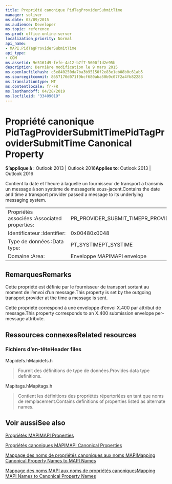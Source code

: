 ```yaml
---
title: Propriété canonique PidTagProviderSubmitTime
manager: soliver
ms.date: 03/09/2015
ms.audience: Developer
ms.topic: reference
ms.prod: office-online-server
localization_priority: Normal
api_name:
- MAPI.PidTagProviderSubmitTime
api_type:
- COM
ms.assetid: 9e5161d9-fefe-4a12-b7f7-5600f1d2e95b
description: Dernière modification le 9 mars 2015
ms.openlocfilehash: c5e840250da7ba3b95150f2e83e1eb08b0c61ab5
ms.sourcegitcommit: 8657170d071f9bcf680aba50b9c07f2a4fb82283
ms.translationtype: MT
ms.contentlocale: fr-FR
ms.lasthandoff: 04/28/2019
ms.locfileid: "33409019"
---
```

# <a name="pidtagprovidersubmittime-canonical-property"></a><span data-ttu-id="8e2cc-103">Propriété canonique PidTagProviderSubmitTime</span><span class="sxs-lookup"><span data-stu-id="8e2cc-103">PidTagProviderSubmitTime Canonical Property</span></span>

  
  
<span data-ttu-id="8e2cc-104">**S’applique à** : Outlook 2013 | Outlook 2016</span><span class="sxs-lookup"><span data-stu-id="8e2cc-104">**Applies to**: Outlook 2013 | Outlook 2016</span></span> 
  
<span data-ttu-id="8e2cc-105">Contient la date et l’heure à laquelle un fournisseur de transport a transmis un message à son système de messagerie sous-jacent.</span><span class="sxs-lookup"><span data-stu-id="8e2cc-105">Contains the date and time a transport provider passed a message to its underlying messaging system.</span></span>
  
|||
|:-----|:-----|
|<span data-ttu-id="8e2cc-106">Propriétés associées :</span><span class="sxs-lookup"><span data-stu-id="8e2cc-106">Associated properties:</span></span>  <br/> |<span data-ttu-id="8e2cc-107">PR_PROVIDER_SUBMIT_TIME</span><span class="sxs-lookup"><span data-stu-id="8e2cc-107">PR_PROVIDER_SUBMIT_TIME</span></span>  <br/> |
|<span data-ttu-id="8e2cc-108">Identificateur :</span><span class="sxs-lookup"><span data-stu-id="8e2cc-108">Identifier:</span></span>  <br/> |<span data-ttu-id="8e2cc-109">0x0048</span><span class="sxs-lookup"><span data-stu-id="8e2cc-109">0x0048</span></span>  <br/> |
|<span data-ttu-id="8e2cc-110">Type de données :</span><span class="sxs-lookup"><span data-stu-id="8e2cc-110">Data type:</span></span>  <br/> |<span data-ttu-id="8e2cc-111">PT_SYSTIME</span><span class="sxs-lookup"><span data-stu-id="8e2cc-111">PT_SYSTIME</span></span>  <br/> |
|<span data-ttu-id="8e2cc-112">Domaine :</span><span class="sxs-lookup"><span data-stu-id="8e2cc-112">Area:</span></span>  <br/> |<span data-ttu-id="8e2cc-113">Enveloppe MAPI</span><span class="sxs-lookup"><span data-stu-id="8e2cc-113">MAPI envelope</span></span>  <br/> |
   
## <a name="remarks"></a><span data-ttu-id="8e2cc-114">Remarques</span><span class="sxs-lookup"><span data-stu-id="8e2cc-114">Remarks</span></span>

<span data-ttu-id="8e2cc-115">Cette propriété est définie par le fournisseur de transport sortant au moment de l’envoi d’un message.</span><span class="sxs-lookup"><span data-stu-id="8e2cc-115">This property is set by the outgoing transport provider at the time a message is sent.</span></span>
  
<span data-ttu-id="8e2cc-116">Cette propriété correspond à une enveloppe d’envoi X.400 par attribut de message.</span><span class="sxs-lookup"><span data-stu-id="8e2cc-116">This property corresponds to an X.400 submission envelope per-message attribute.</span></span> 
  
## <a name="related-resources"></a><span data-ttu-id="8e2cc-117">Ressources connexes</span><span class="sxs-lookup"><span data-stu-id="8e2cc-117">Related resources</span></span>

### <a name="header-files"></a><span data-ttu-id="8e2cc-118">Fichiers d’en-tête</span><span class="sxs-lookup"><span data-stu-id="8e2cc-118">Header files</span></span>

<span data-ttu-id="8e2cc-119">Mapidefs.h</span><span class="sxs-lookup"><span data-stu-id="8e2cc-119">Mapidefs.h</span></span>
  
> <span data-ttu-id="8e2cc-120">Fournit des définitions de type de données.</span><span class="sxs-lookup"><span data-stu-id="8e2cc-120">Provides data type definitions.</span></span>
    
<span data-ttu-id="8e2cc-121">Mapitags.h</span><span class="sxs-lookup"><span data-stu-id="8e2cc-121">Mapitags.h</span></span>
  
> <span data-ttu-id="8e2cc-122">Contient les définitions des propriétés répertoriées en tant que noms de remplacement.</span><span class="sxs-lookup"><span data-stu-id="8e2cc-122">Contains definitions of properties listed as alternate names.</span></span>
    
## <a name="see-also"></a><span data-ttu-id="8e2cc-123">Voir aussi</span><span class="sxs-lookup"><span data-stu-id="8e2cc-123">See also</span></span>



[<span data-ttu-id="8e2cc-124">Propriétés MAPI</span><span class="sxs-lookup"><span data-stu-id="8e2cc-124">MAPI Properties</span></span>](mapi-properties.md)
  
[<span data-ttu-id="8e2cc-125">Propriétés canoniques MAPI</span><span class="sxs-lookup"><span data-stu-id="8e2cc-125">MAPI Canonical Properties</span></span>](mapi-canonical-properties.md)
  
[<span data-ttu-id="8e2cc-126">Mappage des noms de propriétés canoniques aux noms MAPI</span><span class="sxs-lookup"><span data-stu-id="8e2cc-126">Mapping Canonical Property Names to MAPI Names</span></span>](mapping-canonical-property-names-to-mapi-names.md)
  
[<span data-ttu-id="8e2cc-127">Mappage des noms MAPI aux noms de propriétés canoniques</span><span class="sxs-lookup"><span data-stu-id="8e2cc-127">Mapping MAPI Names to Canonical Property Names</span></span>](mapping-mapi-names-to-canonical-property-names.md)


